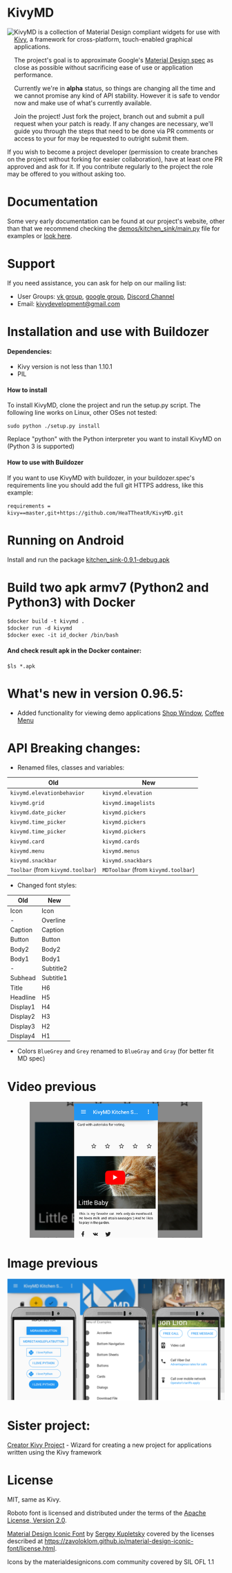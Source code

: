 KivyMD
======

<img align="left" height="256" src="https://raw.githubusercontent.com/kivymd/KivyMD/master/assets/kivymd_logo.png"/>

KivyMD is a collection of Material Design compliant widgets for use with [Kivy](http://kivy.org), a framework for cross-platform, touch-enabled graphical applications.

The project's goal is to approximate Google's [Material Design spec](https://www.google.com/design/spec/material-design/introduction.html) as close as possible without sacrificing ease of use or application performance.

Currently we're in **alpha** status, so things are changing all the time and we cannot promise any kind of API stability. However it is safe to vendor now and make use of what's currently available.

Join the project! Just fork the project, branch out and submit a pull request when your patch is ready. If any changes are necessary, we'll guide you through the steps that need to be done via PR comments or access to your for may be requested to outright submit them.

If you wish to become a project developer (permission to create branches on the project without forking for easier collaboration), have at least one PR approved and ask for it. If you contribute regularly to the project the role may be offered to you without asking too.

Documentation
=============

Some very early documentation can be found at our project's website, other than that we recommend checking the [demos/kitchen_sink/main.py](https://github.com/HeaTTheatR/KivyMD/blob/master/demos/kitchen_sink/main.py) file for examples or [look here](https://github.com/HeaTTheatR/KivyMD/wiki/MDUserAnimationCard).

Support
=======
If you need assistance, you can ask for help on our mailing list:

* User Groups: [vk group](https://vk.com/kivy_development), [google group](https://groups.google.com/forum/#!categories/kivymd-users-support), [Discord Channel](https://discord.gg/TegSJDD)
* Email: kivydevelopment@gmail.com


Installation and use with Buildozer
===================================

#### Dependencies:
* Kivy version is not less than 1.10.1
* PIL

#### How to install

To install KivyMD, clone the project and run the setup.py script. The following line works on Linux, other OSes not tested:

    sudo python ./setup.py install

Replace "python" with the Python interpreter you want to install KivyMD on (Python 3 is supported)


#### How to use with Buildozer

If you want to use KivyMD with buildozer, in your buildozer.spec's requirements line you should add the full git HTTPS address, like this example:

    requirements = kivy==master,git+https://github.com/HeaTTheatR/KivyMD.git

Running on Android
==================
Install and run the package [kitchen_sink-0.9.1-debug.apk](https://github.com/HeaTTheatR/KivyMD-data/tree/master/bin/python2)

Build two apk armv7 (Python2 and Python3) with Docker
==================
    $docker build -t kivymd .
    $docker run -d kivymd
    $docker exec -it id_docker /bin/bash
#### And check result apk in the Docker container:
    $ls *.apk

What's new in version 0.96.5:
============================
* Added functionality for viewing demo applications [Shop Window](https://www.youtube.com/watch?v=ZGd2Lvikki0), [Coffee Menu](https://www.youtube.com/watch?v=uvJvBBZ57ac)

API Breaking changes:
=====================
* Renamed files, classes and variables:

| Old                                                  | New                                 |
|------------------------------------------------------|-------------------------------------|
| `kivymd.elevationbehavior`                           | `kivymd.elevation`                  |
| `kivymd.grid`                                        | `kivymd.imagelists`                 |
| `kivymd.date_picker`                                 | `kivymd.pickers`                    |
| `kivymd.time_picker`                                 | `kivymd.pickers`                    |
| `kivymd.time_picker`                                 | `kivymd.pickers`                    |
| `kivymd.card`                                        | `kivymd.cards`                      |
| `kivymd.menu`                                        | `kivymd.menus`                      |
| `kivymd.snackbar`                                    | `kivymd.snackbars`                  |
| `Toolbar` (from `kivymd.toolbar`)                    | `MDToolbar` (from `kivymd.toolbar`) |

* Changed font styles:

| Old      | New       |
|----------|-----------|
| Icon     | Icon      |
| -        | Overline  |
| Caption  | Caption   |
| Button   | Button    |
| Body2    | Body2     |
| Body1    | Body1     |
| -        | Subtitle2 |
| Subhead  | Subtitle1 |
| Title    | H6        |
| Headline | H5        |
| Display1 | H4        |
| Display2 | H3        |
| Display3 | H2        |
| Display4 | H1        |

* Colors `BlueGrey` and `Grey` renamed to `BlueGray` and `Gray` (for better fit MD spec)


Video previous
==============
<p align="center">
    <a href="https://youtu.be/Jbi20FGZ8KM"><img src="https://github.com/HeaTTheatR/KivyMD-data/blob/master/gallery/prevideo.png"></a>
</p>

Image previous
==============
<p align="center">
    <img src="https://github.com/HeaTTheatR/KivyMD-data/blob/master/gallery/previous.png">
</p>

Sister project:
==============

[Creator Kivy Project](https://github.com/HeaTTheatR/CreatorKivyProject) - Wizard for creating a new project for applications written using the Kivy framework

License
=======

MIT, same as Kivy.

Roboto font is licensed and distributed under the terms of the [Apache License, Version 2.0](https://www.apache.org/licenses/LICENSE-2.0).

[Material Design Iconic Font](https://github.com/zavoloklom/material-design-iconic-font) by [Sergey Kupletsky](https://twitter.com/zavoloklom) covered by the licenses described at https://zavoloklom.github.io/material-design-iconic-font/license.html.

Icons by the materialdesignicons.com community covered by SIL OFL 1.1
